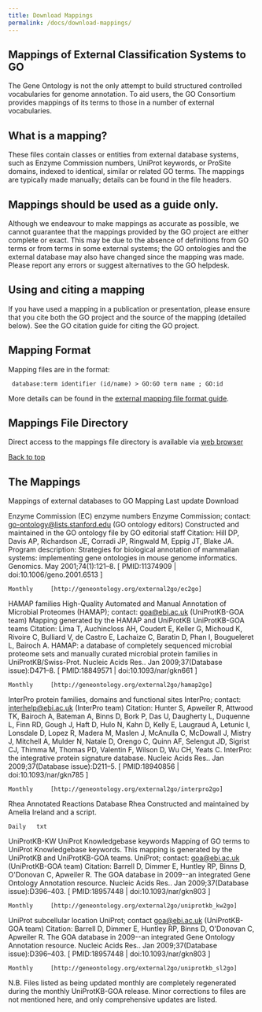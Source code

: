 ```yaml
---
title: Download Mappings
permalink: /docs/download-mappings/
---
```

## Mappings of External Classification Systems to GO

The Gene Ontology is not the only attempt to build structured controlled vocabularies for genome annotation. To aid users, the GO Consortium provides mappings of its terms to those in a number of external vocabularies.
## What is a mapping?

These files contain classes or entities from external database systems, such as Enzyme Commission numbers, UniProt keywords, or ProSite domains, indexed to identical, similar or related GO terms. The mappings are typically made manually; details can be found in the file headers.

## Mappings should be used as a guide only.

Although we endeavour to make mappings as accurate as possible, we cannot guarantee that the mappings provided by the GO project are either complete or exact. This may be due to the absence of definitions from GO terms or from terms in some external systems; the GO ontologies and the external database may also have changed since the mapping was made. Please report any errors or suggest alternatives to the GO helpdesk.
## Using and citing a mapping

If you have used a mapping in a publication or presentation, please ensure that you cite both the GO project and the source of the mapping (detailed below). See the GO citation guide for citing the GO project.
## Mapping Format

Mapping files are in the format:

` database:term identifier (id/name) > GO:GO term name ; GO:id`

More details can be found in the [external mapping file format guide](http://geneontology.org/page/external-mapping-file-format).
## Mappings File Directory

Direct access to the mappings file directory is available via [web browser](http://geneontology.org/external2go/)

[Back to top](#mappings-of-external-classification-systems-to-go)
## The Mappings

<!--Table starts here-->
Mappings of external databases to GO Mapping 	Last update 	Download

Enzyme Commission (EC) enzyme numbers
    Enzyme Commission; contact: go-ontology@lists.stanford.edu (GO ontology editors)
    Constructed and maintained in the GO ontology file by GO editorial staff
    Citation: Hill DP, Davis AP, Richardson JE, Corradi JP, Ringwald M, Eppig JT, Blake JA. Program description: Strategies for biological annotation of mammalian systems: implementing gene ontologies in mouse genome informatics. Genomics. May 2001;74(1):121–8. [ PMID:11374909 | doi:10.1006/geno.2001.6513 ]

	Monthly 	[http://geneontology.org/external2go/ec2go]

HAMAP families
    High-Quality Automated and Manual Annotation of Microbial Proteomes (HAMAP); contact: goa@ebi.ac.uk (UniProtKB-GOA team)
    Mapping generated by the HAMAP and UniProtKB UniProtKB-GOA teams
    Citation: Lima T, Auchincloss AH, Coudert E, Keller G, Michoud K, Rivoire C, Bulliard V, de Castro E, Lachaize C, Baratin D, Phan I, Bougueleret L, Bairoch A. HAMAP: a database of completely sequenced microbial proteome sets and manually curated microbial protein families in UniProtKB/Swiss-Prot. Nucleic Acids Res.. Jan 2009;37(Database issue):D471–8. [ PMID:18849571 | doi:10.1093/nar/gkn661 ]

	Monthly 	[http://geneontology.org/external2go/hamap2go]

InterPro protein families, domains and functional sites
    InterPro; contact: interhelp@ebi.ac.uk (InterPro team)
    Citation: Hunter S, Apweiler R, Attwood TK, Bairoch A, Bateman A, Binns D, Bork P, Das U, Daugherty L, Duquenne L, Finn RD, Gough J, Haft D, Hulo N, Kahn D, Kelly E, Laugraud A, Letunic I, Lonsdale D, Lopez R, Madera M, Maslen J, McAnulla C, McDowall J, Mistry J, Mitchell A, Mulder N, Natale D, Orengo C, Quinn AF, Selengut JD, Sigrist CJ, Thimma M, Thomas PD, Valentin F, Wilson D, Wu CH, Yeats C. InterPro: the integrative protein signature database. Nucleic Acids Res.. Jan 2009;37(Database issue):D211–5. [ PMID:18940856 | doi:10.1093/nar/gkn785 ]

	Monthly 	[http://geneontology.org/external2go/interpro2go]


Rhea Annotated Reactions Database
    Rhea
    Constructed and maintained by Amelia Ireland and a script.

	Daily 	txt

UniProtKB-KW UniProt Knowledgebase keywords
    Mapping of GO terms to UniProt Knowledgebase keywords. This mapping is generated by the UniProtKB and UniProtKB-GOA teams. 
    UniProt; contact: goa@ebi.ac.uk (UniProtKB-GOA team)
    Citation: Barrell D, Dimmer E, Huntley RP, Binns D, O'Donovan C, Apweiler R. The GOA database in 2009--an integrated Gene Ontology Annotation resource. Nucleic Acids Res.. Jan 2009;37(Database issue):D396–403. [ PMID:18957448 | doi:10.1093/nar/gkn803 ]


	Monthly 	[http://geneontology.org/external2go/uniprotkb_kw2go]

UniProt subcellular location
    UniProt; contact goa@ebi.ac.uk (UniProtKB-GOA team)
    Citation: Barrell D, Dimmer E, Huntley RP, Binns D, O'Donovan C, Apweiler R. The GOA database in 2009--an integrated Gene Ontology Annotation resource. Nucleic Acids Res.. Jan 2009;37(Database issue):D396–403. [ PMID:18957448 | doi:10.1093/nar/gkn803 ]

	Monthly 	[http://geneontology.org/external2go/uniprotkb_sl2go]

N.B. Files listed as being updated monthly are completely regenerated during the monthly UniProtKB-GOA release. Minor corrections to files are not mentioned here, and only comprehensive updates are listed.
